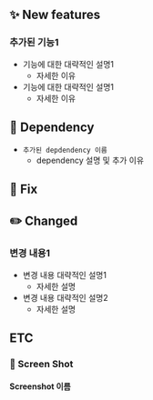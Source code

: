 ## ✨ New features
### 추가된 기능1
- 기능에 대한 대략적인 설명1
  - 자세한 이유
- 기능에 대한 대략적인 설명1
    - 자세한 이유
## 🧱 Dependency
- `추가된 depdendency 이름`
    - dependency 설명 및 추가 이유
## 🐛 Fix
###
## ✏️ Changed
### 변경 내용1
- 변경 내용 대략적인 설명1
  - 자세한 설명
- 변경 내용 대략적인 설명2
    - 자세한 설명
## ETC
### 📸  Screen Shot
#### Screenshot 이름
[](스크린샷)